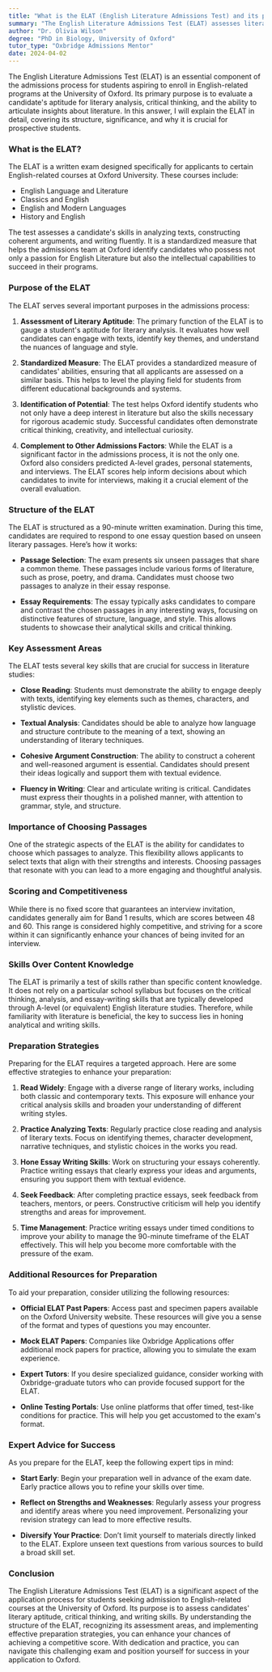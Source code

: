 ```yaml
---
title: "What is the ELAT (English Literature Admissions Test) and its purpose?"
summary: "The English Literature Admissions Test (ELAT) assesses literary analysis and critical thinking for Oxford University English program applicants."
author: "Dr. Olivia Wilson"
degree: "PhD in Biology, University of Oxford"
tutor_type: "Oxbridge Admissions Mentor"
date: 2024-04-02
---
```


The English Literature Admissions Test (ELAT) is an essential component of the admissions process for students aspiring to enroll in English-related programs at the University of Oxford. Its primary purpose is to evaluate a candidate's aptitude for literary analysis, critical thinking, and the ability to articulate insights about literature. In this answer, I will explain the ELAT in detail, covering its structure, significance, and why it is crucial for prospective students.

### What is the ELAT?

The ELAT is a written exam designed specifically for applicants to certain English-related courses at Oxford University. These courses include:

- English Language and Literature
- Classics and English
- English and Modern Languages
- History and English

The test assesses a candidate's skills in analyzing texts, constructing coherent arguments, and writing fluently. It is a standardized measure that helps the admissions team at Oxford identify candidates who possess not only a passion for English Literature but also the intellectual capabilities to succeed in their programs.

### Purpose of the ELAT

The ELAT serves several important purposes in the admissions process:

1. **Assessment of Literary Aptitude**: The primary function of the ELAT is to gauge a student's aptitude for literary analysis. It evaluates how well candidates can engage with texts, identify key themes, and understand the nuances of language and style.

2. **Standardized Measure**: The ELAT provides a standardized measure of candidates' abilities, ensuring that all applicants are assessed on a similar basis. This helps to level the playing field for students from different educational backgrounds and systems.

3. **Identification of Potential**: The test helps Oxford identify students who not only have a deep interest in literature but also the skills necessary for rigorous academic study. Successful candidates often demonstrate critical thinking, creativity, and intellectual curiosity.

4. **Complement to Other Admissions Factors**: While the ELAT is a significant factor in the admissions process, it is not the only one. Oxford also considers predicted A-level grades, personal statements, and interviews. The ELAT scores help inform decisions about which candidates to invite for interviews, making it a crucial element of the overall evaluation.

### Structure of the ELAT

The ELAT is structured as a 90-minute written examination. During this time, candidates are required to respond to one essay question based on unseen literary passages. Here’s how it works:

- **Passage Selection**: The exam presents six unseen passages that share a common theme. These passages include various forms of literature, such as prose, poetry, and drama. Candidates must choose two passages to analyze in their essay response.

- **Essay Requirements**: The essay typically asks candidates to compare and contrast the chosen passages in any interesting ways, focusing on distinctive features of structure, language, and style. This allows students to showcase their analytical skills and critical thinking.

### Key Assessment Areas

The ELAT tests several key skills that are crucial for success in literature studies:

- **Close Reading**: Students must demonstrate the ability to engage deeply with texts, identifying key elements such as themes, characters, and stylistic devices.

- **Textual Analysis**: Candidates should be able to analyze how language and structure contribute to the meaning of a text, showing an understanding of literary techniques.

- **Cohesive Argument Construction**: The ability to construct a coherent and well-reasoned argument is essential. Candidates should present their ideas logically and support them with textual evidence.

- **Fluency in Writing**: Clear and articulate writing is critical. Candidates must express their thoughts in a polished manner, with attention to grammar, style, and structure.

### Importance of Choosing Passages

One of the strategic aspects of the ELAT is the ability for candidates to choose which passages to analyze. This flexibility allows applicants to select texts that align with their strengths and interests. Choosing passages that resonate with you can lead to a more engaging and thoughtful analysis.

### Scoring and Competitiveness

While there is no fixed score that guarantees an interview invitation, candidates generally aim for Band 1 results, which are scores between 48 and 60. This range is considered highly competitive, and striving for a score within it can significantly enhance your chances of being invited for an interview.

### Skills Over Content Knowledge

The ELAT is primarily a test of skills rather than specific content knowledge. It does not rely on a particular school syllabus but focuses on the critical thinking, analysis, and essay-writing skills that are typically developed through A-level (or equivalent) English literature studies. Therefore, while familiarity with literature is beneficial, the key to success lies in honing analytical and writing skills.

### Preparation Strategies

Preparing for the ELAT requires a targeted approach. Here are some effective strategies to enhance your preparation:

1. **Read Widely**: Engage with a diverse range of literary works, including both classic and contemporary texts. This exposure will enhance your critical analysis skills and broaden your understanding of different writing styles.

2. **Practice Analyzing Texts**: Regularly practice close reading and analysis of literary texts. Focus on identifying themes, character development, narrative techniques, and stylistic choices in the works you read.

3. **Hone Essay Writing Skills**: Work on structuring your essays coherently. Practice writing essays that clearly express your ideas and arguments, ensuring you support them with textual evidence.

4. **Seek Feedback**: After completing practice essays, seek feedback from teachers, mentors, or peers. Constructive criticism will help you identify strengths and areas for improvement.

5. **Time Management**: Practice writing essays under timed conditions to improve your ability to manage the 90-minute timeframe of the ELAT effectively. This will help you become more comfortable with the pressure of the exam.

### Additional Resources for Preparation

To aid your preparation, consider utilizing the following resources:

- **Official ELAT Past Papers**: Access past and specimen papers available on the Oxford University website. These resources will give you a sense of the format and types of questions you may encounter.

- **Mock ELAT Papers**: Companies like Oxbridge Applications offer additional mock papers for practice, allowing you to simulate the exam experience.

- **Expert Tutors**: If you desire specialized guidance, consider working with Oxbridge-graduate tutors who can provide focused support for the ELAT.

- **Online Testing Portals**: Use online platforms that offer timed, test-like conditions for practice. This will help you get accustomed to the exam's format.

### Expert Advice for Success

As you prepare for the ELAT, keep the following expert tips in mind:

- **Start Early**: Begin your preparation well in advance of the exam date. Early practice allows you to refine your skills over time.

- **Reflect on Strengths and Weaknesses**: Regularly assess your progress and identify areas where you need improvement. Personalizing your revision strategy can lead to more effective results.

- **Diversify Your Practice**: Don’t limit yourself to materials directly linked to the ELAT. Explore unseen text questions from various sources to build a broad skill set.

### Conclusion

The English Literature Admissions Test (ELAT) is a significant aspect of the application process for students seeking admission to English-related courses at the University of Oxford. Its purpose is to assess candidates' literary aptitude, critical thinking, and writing skills. By understanding the structure of the ELAT, recognizing its assessment areas, and implementing effective preparation strategies, you can enhance your chances of achieving a competitive score. With dedication and practice, you can navigate this challenging exam and position yourself for success in your application to Oxford.
    